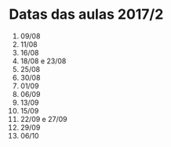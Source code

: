 # Datas das aulas 2017/2

1. 09/08
2. 11/08
3. 16/08
4. 18/08 e 23/08
5. 25/08
6. 30/08
7. 01/09
8. 06/09
9. 13/09
10. 15/09
11. 22/09 e 27/09
12. 29/09
13. 06/10
